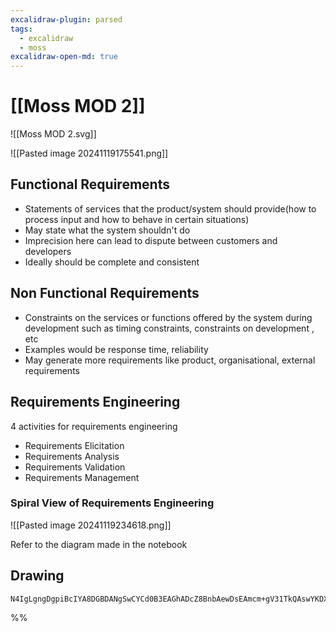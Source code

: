 ```yaml
---
excalidraw-plugin: parsed
tags:
  - excalidraw
  - moss
excalidraw-open-md: true
---
```

# [[Moss MOD 2]]

![[Moss MOD 2.svg]]

![[Pasted image 20241119175541.png]]

## Functional Requirements
- Statements of services that the product/system should provide(how to process input and how to behave in certain situations)
- May state what the system shouldn't do
- Imprecision here can lead to dispute between customers and developers
- Ideally should be complete and consistent

## Non Functional Requirements
- Constraints on the services or functions offered by the system during development such as timing constraints, constraints on development , etc
- Examples would be response time, reliability
- May generate more requirements like product, organisational, external requirements

## Requirements Engineering

4 activities for requirements engineering
- Requirements Elicitation
- Requirements Analysis
- Requirements Validation
- Requirements Management

### Spiral View of Requirements Engineering
![[Pasted image 20241119234618.png]]

Refer to the diagram made in the notebook


## Drawing
```compressed-json
N4IgLgngDgpiBcIYA8DGBDANgSwCYCd0B3EAGhADcZ8BnbAewDsEAmcm+gV31TkQAswYKDXgB6MQHNsYfpwBGAOlT0AtmIBeNCtlQbs6RmPry6uA4wC0KDDgLFLUTJ2lH8MTDHQ0YNMWHRJMRZFADZFAHYyJE9VGEYwGgQAbQBdcnQoKABlALA+UEl8PGzsDT5GTkxMch0YIgAhdFQAayKuRlwAYXpMenwEEABiADMx8ZAAX0mgA
```
%%

